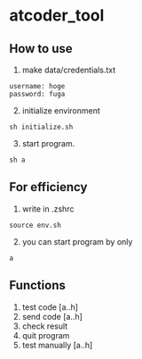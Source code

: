 # atcoder_tool

## How to use
1. make data/credentials.txt
```
username: hoge
password: fuga
```

2. initialize environment
```
sh initialize.sh
```

3. start program.
```
sh a
```

## For efficiency

1. write in .zshrc
```
source env.sh
```

2. you can start program by only
```
a
```

## Functions
1. test code [a..h]
2. send code [a..h]
3. check result
4. quit program
5. test manually [a..h]